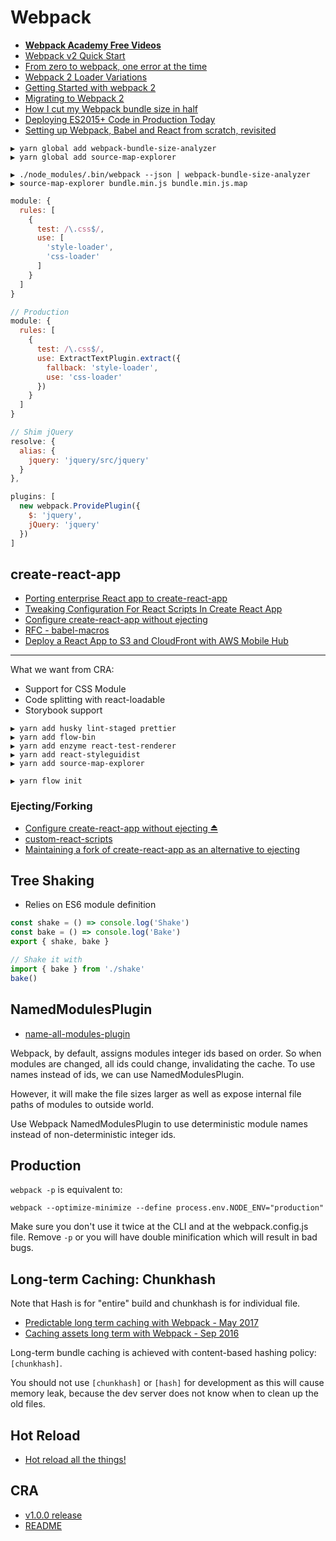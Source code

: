 # Webpack

* [**Webpack Academy Free Videos**](https://webpack.academy/courses/enrolled/104961)
* [Webpack v2 Quick Start](http://bendyworks.com/blog/webpack-v2-quick-start)
* [From zero to webpack, one error at the time](http://www.jumoel.com/2017/zero-to-webpack.html)
* [Webpack 2 Loader Variations](http://andrewhfarmer.com/webpack-2-loader-variations/)
* [Getting Started with webpack 2](https://blog.madewithenvy.com/getting-started-with-webpack-2-ed2b86c68783)
* [Migrating to Webpack 2](https://javascriptplayground.com/blog/2016/10/moving-to-webpack-2/)
* [How I cut my Webpack bundle size in half](http://jmduke.com/posts/how-i-cut-my-webpack-bundle-size-in-half/)
* [Deploying ES2015+ Code in Production Today](https://philipwalton.com/articles/deploying-es2015-code-in-production-today/)
* [Setting up Webpack, Babel and React from scratch, revisited](https://stanko.github.io/webpack-babel-react-revisited/)

```
▶ yarn global add webpack-bundle-size-analyzer
▶ yarn global add source-map-explorer

▶ ./node_modules/.bin/webpack --json | webpack-bundle-size-analyzer
▶ source-map-explorer bundle.min.js bundle.min.js.map
```

```js
module: {
  rules: [
    {
      test: /\.css$/,
      use: [
        'style-loader',
        'css-loader'
      ]
    }
  ]
}

// Production
module: {
  rules: [
    {
      test: /\.css$/,
      use: ExtractTextPlugin.extract({
        fallback: 'style-loader',
        use: 'css-loader'
      })
    }
  ]
}
```

```js
// Shim jQuery
resolve: {
  alias: {
    jquery: 'jquery/src/jquery'
  }
},

plugins: [
  new webpack.ProvidePlugin({
    $: 'jquery',
    jQuery: 'jquery'
  })
]
```

## create-react-app

* [Porting enterprise React app to create-react-app](https://medium.com/@KarandikarMihir/porting-enterprise-react-app-to-create-react-app-bfb565a25460)
* [Tweaking Configuration For React Scripts In Create React App](https://medium.com/@shubheksha/tweaking-configuration-for-react-scripts-in-create-react-app-d91e9d03a42f)
* [Configure create-react-app without ejecting](https://medium.com/@kitze/configure-create-react-app-without-ejecting-d8450e96196a)
* [RFC - babel-macros](https://github.com/facebookincubator/create-react-app/issues/2730)
* [Deploy a React App to S3 and CloudFront with AWS Mobile Hub](https://aws.amazon.com/blogs/mobile/deploy-a-react-app-to-s3-and-cloudfront-with-aws-mobile-hub/)

---

What we want from CRA:

* Support for CSS Module
* Code splitting with react-loadable
* Storybook support

```
▶ yarn add husky lint-staged prettier
▶ yarn add flow-bin
▶ yarn add enzyme react-test-renderer
▶ yarn add react-styleguidist
▶ yarn add source-map-explorer

▶ yarn flow init
```

### Ejecting/Forking

* [Configure create-react-app without ejecting ⏏](https://medium.com/@kitze/configure-create-react-app-without-ejecting-d8450e96196a)
* [custom-react-scripts](https://github.com/kitze/custom-react-scripts)
* [Maintaining a fork of create-react-app as an alternative to ejecting](https://medium.com/@denis.zhbankov/maintaining-a-fork-of-create-react-app-as-an-alternative-to-ejecting-c555e8eb2b63)

## Tree Shaking

* Relies on ES6 module definition

```js
const shake = () => console.log('Shake')
const bake = () => console.log('Bake')
export { shake, bake }

// Shake it with
import { bake } from './shake'
bake()
```

## NamedModulesPlugin

* [name-all-modules-plugin](https://github.com/timse/name-all-modules-plugin)

Webpack, by default, assigns modules integer ids based on order. So when modules are changed, all ids could change, invalidating the cache. To use names instead of ids, we can use NamedModulesPlugin.

However, it will make the file sizes larger as well as expose internal file paths of modules to outside world.

Use Webpack NamedModulesPlugin to use deterministic module names instead of non-deterministic integer ids.

## Production

`webpack -p` is equivalent to:

```
webpack --optimize-minimize --define process.env.NODE_ENV="production"
```

Make sure you don't use it twice at the CLI and at the webpack.config.js file. Remove `-p` or you will have double minification which will result in bad bugs.

## Long-term Caching: Chunkhash

Note that Hash is for "entire" build and chunkhash is for individual file.

* [Predictable long term caching with Webpack - May 2017](https://medium.com/webpack/predictable-long-term-caching-with-webpack-d3eee1d3fa31)
* [Caching assets long term with Webpack - Sep 2016](https://medium.com/connect-the-dots/caching-assets-long-term-with-webpack-5ad24a4c39bd#.427deo91l)

Long-term bundle caching is achieved with content-based hashing policy: `[chunkhash]`.

You should not use `[chunkhash]` or `[hash]` for development as this will cause memory leak, because the dev server does not know when to clean up the old files.

## Hot Reload

* [Hot reload all the things!](https://hackernoon.com/hot-reload-all-the-things-ec0fed8ab0#.dok0iuu17)

## CRA

* [v1.0.0 release](https://github.com/facebookincubator/create-react-app/releases/tag/v1.0.0)
* [README](https://github.com/facebookincubator/create-react-app/blob/master/packages/react-scripts/template/README.md)
